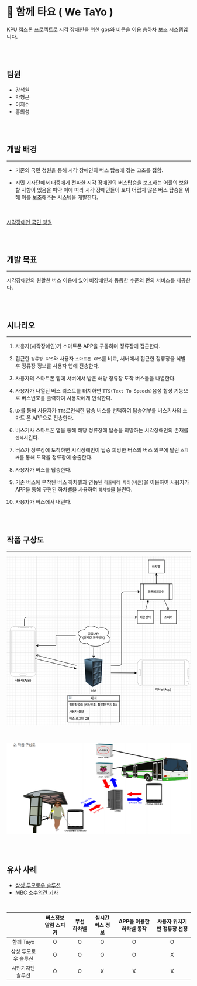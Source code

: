 # 🚌 함께 타요 ( We TaYo )

KPU 캡스톤 프로젝트로 시각 장애인을 위한 gps와 비콘을 이용
승하차 보조 시스템입니다.

<br><br>

## 팀원

- 강석원
- 박형근
- 이지수
- 홍의성

<br><br>

## 개발 배경

---

- 기존의 국민 청원을 통해 시각 장애인의 버스 탑승에 겪는 고초를 접함.

- 시민 기자단에서 대중에게 전파한 시각 장애인의 버스탑승을 보조하는 어플의 보완할 사항이 있음을 파악
  이에 따라 시각 장애인들이 보다 어렵지 않은 버스 탑승을 위해 이를 보조해주는 시스템을 개발한다.

<br><br>[시각장애인 국민 청원](https://www1.president.go.kr/petitions/583770)

<br><br>

## 개발 목표

---

시각장애인의 원활한 버스 이용에 있어 비장애인과 동등한 수준의 편의 서비스를 제공한다.

<br><br>

## 시나리오

---

1. 사용자(시각장애인)가 스마트폰 APP을 구동하며 정류장에 접근한다.

2. 접근한 `정류장 GPS`와 사용자 `스마트폰 GPS`를 비교, 서버에서 접근한 정류장을 식별 후 정류장 정보를 사용자 앱에 전송한다.
3. 사용자의 스마트폰 앱에 서버에서 받은 해당 정류장 도착 버스들을 나열한다.
4. 사용자가 나열된 버스 리스트를 터치하면 `TTS(Text To Speech)`음성 합성 기능으로 버스번호를 출력하여 사용자에게 인식한다.
5. `UX`를 통해 사용자가 `TTS`로인식한 탑승 버스를 선택하여 탑승여부를 버스기사의 스마트 폰 APP으로 전송한다.
6. 버스기사 스마트폰 앱을 통해 해당 정류장에 탑승을 희망하는 시각장애인의 존재를 `인식`시킨다.
7. 버스가 정류장에 도착하면 시각장애인이 탑승 희망한 버스의 버스 외부에 달린 `스피커`를 통해 도착을 정류장에 송출한다.
8. 사용자가 버스를 탑승한다.
9. 기존 버스에 부착된 버스 하차벨과 연동된 `라즈베리 파이(비콘)`을 이용하여 사용자가 APP을 통해 구현된 하차벨을 사용하여 `하차벨`을 울린다.
10. 사용자가 버스에서 내린다.

<br><br>

## 작품 구상도

---

![시스템 구상도](/image/시스템구상도.png)

<br>

![작품 구상도](/image/작품구상도.PNG)

<br><br>

## 유사 사례

- [삼성 투모로우 솔루션](https://www.youtube.com/watch?v=gqGAf2EaIBs)
- [MBC 소수의견 기사](https://www.youtube.com/watch?v=saoX-lR-iJ0)

<br>

|                      | 버스정보 알림 스피커 | 무선 하차벨 | 실시간 버스 정보 | APP을 이용한 하차벨 동작 | 사용자 위치기반 정류장 선정 |
| :------------------: | :------------------: | :---------: | :--------------: | :----------------------: | :-------------------------: |
|      함께 Tayo       |          O           |      O      |        O         |            O             |              O              |
| 삼성 투모로우 솔루션 |          O           |      O      |        O         |            O             |              X              |
|  시민기자단 솔루션   |          O           |      O      |        X         |            X             |              X              |
